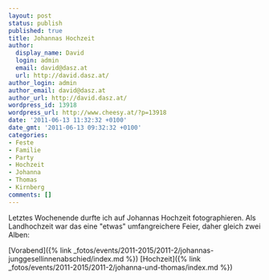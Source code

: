 ```yaml
---
layout: post
status: publish
published: true
title: Johannas Hochzeit
author:
  display_name: David
  login: admin
  email: david@dasz.at
  url: http://david.dasz.at/
author_login: admin
author_email: david@dasz.at
author_url: http://david.dasz.at/
wordpress_id: 13918
wordpress_url: http://www.cheesy.at/?p=13918
date: '2011-06-13 11:32:32 +0100'
date_gmt: '2011-06-13 09:32:32 +0100'
categories:
- Feste
- Familie
- Party
- Hochzeit
- Johanna
- Thomas
- Kirnberg
comments: []
---
```

<!--:de-->Letztes Wochenende durfte ich auf Johannas Hochzeit fotographieren. Als Landhochzeit war das eine "etwas" umfangreichere Feier, daher gleich zwei Alben:
[Vorabend]({% link _fotos/events/2011-2015/2011-2/johannas-junggesellinnenabschied/index.md %})
[Hochzeit]({% link _fotos/events/2011-2015/2011-2/johanna-und-thomas/index.md %})
<!--:--><!--:en-->
<!--:-->
